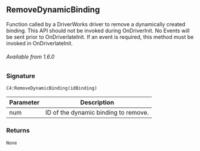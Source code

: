 ## RemoveDynamicBinding

Function called by a DriverWorks driver to remove a dynamically created binding. This API should not be invoked during OnDriverInit. No Events will be sent prior to OnDriverlateInit. If an event is required, this method must be invoked in OnDriverlateInit.


###### Available from 1.6.0


### Signature

`C4:RemoveDynamicBinding(idBinding)`


| Parameter | Description |
| --- | --- |
| num | ID of the dynamic binding to remove. |


### Returns

`None`





